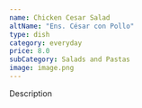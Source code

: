 ```yaml
---
name: Chicken Cesar Salad
altName: "Ens. César con Pollo"
type: dish
category: everyday
price: 8.0
subCategory: Salads and Pastas
image: image.png
---
```


Description

